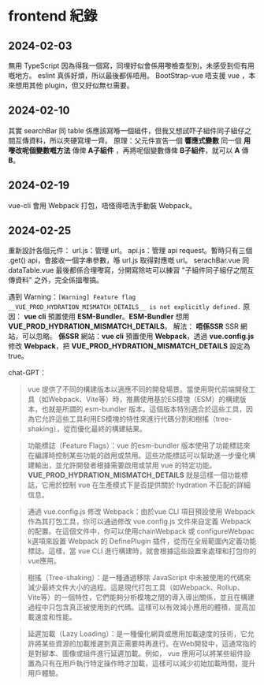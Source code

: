 # frontend 紀錄

## 2024-02-03
無用 TypeScript 因為得我一個寫，同埋好似會係用嚟檢查型別，未感受到佢有用嘅地方。
eslint 真係好煩，所以最後都係唔用。
BootStrap-vue 唔支援 vue ，本來想用其他 plugin，但又好似無乜需要。

## 2024-02-10
其實 searchBar 同 table 係應該寫喺一個組件，但我又想試吓子組件同子組仔之間互傳資料，所以夾硬寫埋一齊。
原理：父元件宣告一個 **響應式變數** 同一個 **用嚟改呢個變數嘅方法** 傳俾 **A子組件** ，再將呢個變數傳俾 **B子組件**，就可以 **A** 傳 **B**。

## 2024-02-19
vue-cli 會用 Webpack 打包，唔怪得唔洗手動裝 Webpack。


## 2024-02-25
重新設計各個元件：
  url.js：管理 url。
  api.js：管理 api request。暫時只有三個 .get() api，會接收一個字串參數，喺 url.js 取得對應嘅 url。
  serachBar.vue 同 dataTable.vue 最後都係合埋嚟寫，分開寫除咗可以練習 "子組件同子組仔之間互傳資料" 之外，完全係搵嚟搞。

遇到 Warning：`[Warning] Feature flag __VUE_PROD_HYDRATION_MISMATCH_DETAILS__ is not explicitly defined.`
原因： **vue cli** 預置使用 **ESM-Bundler**。**ESM-Bundler** 想用 **__VUE_PROD_HYDRATION_MISMATCH_DETAILS__**。
解法： **唔係SSR** SSR 網站，可以忽略。
      **係SSR**  網站：**vue cli** 預置使用 **Webpack**，透過 **vue.config.js** 修改 **Webpack**，把 **__VUE_PROD_HYDRATION_MISMATCH_DETAILS__** 設定為 true。

chat-GPT：
> vue 提供了不同的構建版本以適應不同的開發場景。當使用現代前端開發工具（如Webpack、Vite等）時，推薦使用基於ES模塊（ESM）的構建版本，也就是所謂的 esm-bundler 版本。這個版本特別適合於這些工具，因為它允許這些工具利用ES模塊的特性來進行代碼分割和樹搖（tree-shaking），從而優化最終的構建結果。

> 功能標誌（Feature Flags）：vue 的esm-bundler 版本使用了功能標誌來在編譯時控制某些功能的啟用或禁用。這些功能標誌可以幫助進一步優化構建輸出，並允許開發者根據需要啟用或禁用 vue 的特定功能。__VUE_PROD_HYDRATION_MISMATCH_DETAILS__ 就是這樣一個功能標誌，它用於控制 vue 在生產模式下是否提供關於 hydration 不匹配的詳細信息。

> 通過 vue.config.js 修改 Webpack：由於vue CLI 項目預設使用 Webpack 作為其打包工具，你可以通過修改 vue.config.js 文件來自定義 Webpack 的配置。在這個文件中，你可以使用chainWebpack 或 configureWebpac k選項來設置 Webpack 的 DefinePlugin 插件，從而在全局範圍內定義功能標誌。這樣，當 vue CLI 進行構建時，就會根據這些設置來處理和打包你的vue應用。

> 樹搖（Tree-shaking）：是一種通過移除 JavaScript 中未被使用的代碼來減少最終文件大小的過程。這是現代打包工具（如Webpack、Rollup、Vite等）的一個特性，它們能夠分析模塊之間的導入導出關係，並且在構建過程中只包含真正被使用到的代碼。這樣可以有效減小應用的體積，提高加載速度和性能。

> 延遲加載（Lazy Loading）：是一種優化網頁或應用加載速度的技術，它允許將某些資源的加載推遲到真正需要時再進行。在Web開發中，這通常指的是對腳本、圖像或組件進行延遲加載。例如， vue 應用可以將某些組件設置為只有在用戶執行特定操作時才加載，這樣可以減少初始加載時間，提升用戶體驗。